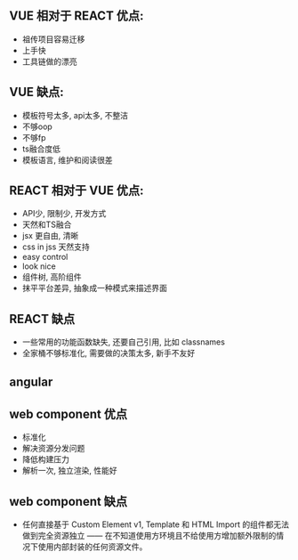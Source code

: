 ## VUE 相对于 REACT 优点:

- 祖传项目容易迁移
- 上手快
- 工具链做的漂亮

## VUE 缺点:

- 模板符号太多, api太多, 不整洁
- 不够oop
- 不够fp
- ts融合度低
- 模板语言, 维护和阅读很差


## REACT 相对于 VUE 优点:

- API少, 限制少, 开发方式
- 天然和TS融合
- jsx 更自由, 清晰
- css in jss 天然支持
- easy control
- look nice
- 组件树, 高阶组件
- 抹平平台差异, 抽象成一种模式来描述界面

## REACT 缺点

- 一些常用的功能函数缺失, 还要自己引用, 比如 classnames
- 全家桶不够标准化, 需要做的决策太多, 新手不友好

## angular

## web component 优点

- 标准化
- 解决资源分发问题
- 降低构建压力
- 解析一次, 独立渲染, 性能好

## web component 缺点

- 任何直接基于 Custom Element v1, Template 和 HTML Import 的组件都无法做到完全资源独立 
—— 在不知道使用方环境且不给使用方增加额外限制的情况下使用内部封装的任何资源文件。


